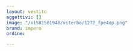```yaml
---
layout: vestito
aggettivi: []
image: "/v1581501948/viterbo/1272_fpe4op.png"
brand: impero
ordine: 

---
```

